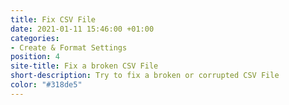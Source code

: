 ```yaml
---
title: Fix CSV File
date: 2021-01-11 15:46:00 +01:00
categories:
- Create & Format Settings
position: 4
site-title: Fix a broken CSV File
short-description: Try to fix a broken or corrupted CSV File
color: "#318de5"
---
```





